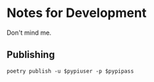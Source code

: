# Notes for Development

Don't mind me.

## Publishing

```shell
poetry publish -u $pypiuser -p $pypipass
```